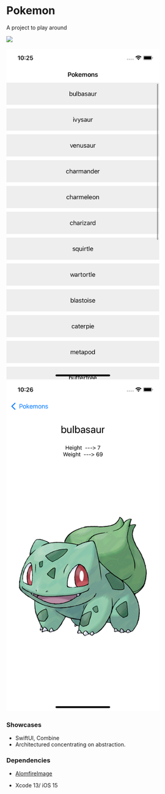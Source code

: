 # Pokemon

A project to play around

<img src="http://i.imgur.com/wFJgJO8.png" height="36">

<p float="left">
<img src="Screenshots/list.png?raw=true " width="400" >
<img src="Screenshots/details.png?raw=true " width="400">
</p>


### Showcases

* SwiftUI, Combine
* Architectured concentrating on abstraction.
### Dependencies

* [AlomfireImage](https://github.com/Alamofire/AlamofireImage)

* Xcode 13/ iOS 15 






